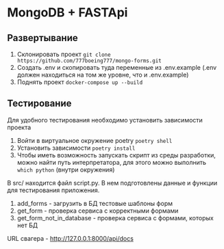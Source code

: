 # MongoDB + FASTApi

## Развертывание

1. Склонировать проект ```git clone https://github.com/777boeing777/mongo-forms.git```
2. Создать .env и скопировать туда переменные из .env.example (.env должен находиться на том же уровне, что и .env.example)
3. Поднять проект ```docker-compose up --build```


## Тестирование
Для удобного тестирования необходимо установить зависимости проекта
1. Войти в виртуальное окружение poetry ```poetry shell```
2. Установить зависимости ```poetry install```
3. Чтобы иметь возможность запускать скрипт из среды разработки, можно найти путь интерпретатора, для этого можно выполнить ```which python``` (внутри окружения)

В src/ находится файл script.py. В нем подготовлены данные и функции для тестирования приложения.
1. add_forms - загрузить в БД тестовые шаблоны форм
2. get_form - проверка сервиса с корректными формами
3. get_form_not_in_database - проверка сервиса с формами, которых нет БД

URL свагера - http://127.0.0.1:8000/api/docs
